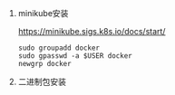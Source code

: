 1. minikube安装

   https://minikube.sigs.k8s.io/docs/start/

   ```
   sudo groupadd docker
   sudo gpasswd -a $USER docker
   newgrp docker
   ```

   

2. 二进制包安装

   